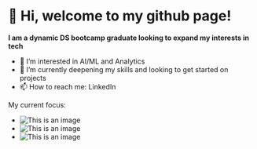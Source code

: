 # 👋 Hi, welcome to my github page!
**I am a dynamic DS bootcamp graduate looking to expand my interests in tech**
- 👀 I’m interested in AI/ML and Analytics
- 🌱 I’m currently deepening my skills and looking to get started on projects
- 📫 How to reach me: LinkedIn

<!---
elenitoelle/elenitoelle is a ✨ special ✨ repository because its `README.md` (this file) appears on your GitHub profile.
You can click the Preview link to take a look at your changes.
--->

My current focus:
- ![This is an image](https://img.shields.io/badge/Python-3776AB?style=for-the-badge&logo=python&logoColor=white)
- ![This is an image](https://img.shields.io/badge/SQLite-07405E?style=for-the-badge&logo=sqlite&logoColor=white)
- ![This is an image](https://img.shields.io/badge/TensorFlow-FF6F00?style=for-the-badge&logo=tensorflow&logoColor=white)
